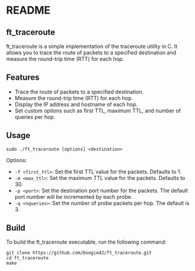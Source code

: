 # README

## ft_traceroute

ft_traceroute is a simple implementation of the traceroute utility in C. It allows you to trace the route of packets to a specified destination and measure the round-trip time (RTT) for each hop.

## Features

- Trace the route of packets to a specified destination.
- Measure the round-trip time (RTT) for each hop.
- Display the IP address and hostname of each hop.
- Set custom options such as first TTL, maximum TTL, and number of queries per hop.

## Usage

```
sudo ./ft_traceroute [options] <destination>
```

Options:

- `-f <first_ttl>`: Set the first TTL value for the packets. Defaults to 1.
- `-m <max_ttl>`: Set the maximum TTL value for the packets. Defaults to 30.
- `-p <port>`: Set the destination port number for the packets. The default port number will be incremented by each probe.
- `-q <nqueries>`: Set the number of probe packets per hop. The default is 3.

## Build

To build the ft_traceroute executable, run the following command:

```
git clone https://github.com/Doogie42/ft_traceroute.git
cd ft_traceroute
make
```